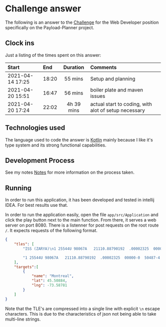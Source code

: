 # Challenge answer

The following is an answer to the [Challenge](./CHALLENGE.md) for the Web Developer position specifically
on the Payload-Planner project.

## Clock ins

Just a listing of the times spent on this answer:

| Start            | End   |  Duration  | Comments                                             |
| :--------------- | :---- | :--------: | :--------------------------------------------------- |
| 2021-04-14 17:25 | 18:20 |  55 mins   | Setup and planning                                   |
| 2021-04-20 15:51 | 16:47 |  56 mins   | boiler plate and maven issues                        |
| 2021-04-20 17:24 | 22:02 | 4h 39 mins | actual start to coding, with alot of setup necessary |

## Technologies used

The language used to code the answer is [Kotlin](https://kotlinlang.org/) mainly because I like it's type system and
its strong functional capabilities.


## Development Process

See my notes [Notes](Notes.md) for more information on the process taken.


## Running

In order to run this application, it has been developed and tested in intellij IDEA.
For best results use that.

In order to run the application easily, open the file `app/src/Application` and click the play button next to the main function.
From there, it serves a web server on port 8080. There is a listenner for post requests on the root route `/`. It expects requests of the following format.

```json
{
    "tles": [
        "ISS (ZARYA)\n1 25544U 98067A   21110.88790192  .00002325  00000-0  50487-4 0  9999\n2 25544  51.6450 266.1357 0002502 255.7332 264.5540 15.48912929279711",

        "1 25544U 98067A   21110.88790192  .00002325  00000-0  50487-4 0  9999\n2 25544  51.6450 266.1357 0002502 255.7332 264.5540 15.48912929279711"
    ],
    "targets":[
        {
            "name": "Montreal",
            "lat": 45.50884,
            "lng": -73.58781
        }
    ]
}
```

Note that the TLE's are compressed into a single line with explicit `\n` escape characters.
This is due to the characteristics of json not being able to take multi-line strings.



